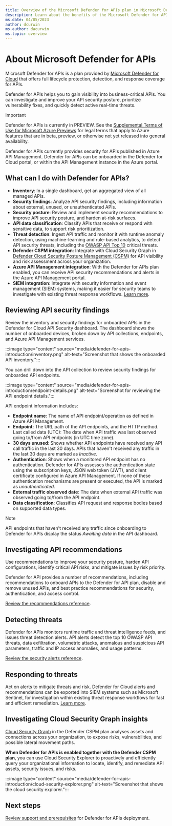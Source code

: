 ```yaml
---
title: Overview of the Microsoft Defender for APIs plan in Microsoft Defender for Cloud
description: Learn about the benefits of the Microsoft Defender for APIs plan in Microsoft Defender for Cloud
ms.date: 04/05/2023
author: dcurwin
ms.author: dacurwin
ms.topic: overview
---
```


# About Microsoft Defender for APIs

Microsoft Defender for APIs is a plan provided by [Microsoft Defender for Cloud](defender-for-cloud-introduction.md) that offers full lifecycle protection, detection, and response coverage for APIs.

Defender for APIs helps you to gain visibility into business-critical APIs. You can investigate and improve your API security posture, prioritize vulnerability fixes, and quickly detect active real-time threats.


> [!IMPORTANT]
> Defender for APIs is currently in PREVIEW.
> See the [Supplemental Terms of Use for Microsoft Azure Previews](https://azure.microsoft.com/support/legal/preview-supplemental-terms/) for legal terms that apply to Azure features that are in beta, preview, or otherwise not yet released into general availability.

Defender for APIs currently provides security for APIs published in Azure API Management. Defender for APIs can be onboarded in the Defender for Cloud portal, or within the API Management instance in the Azure portal. 

## What can I do with Defender for APIs?

- **Inventory**: In a single dashboard, get an aggregated view of all managed APIs.
- **Security findings**: Analyze API security findings, including information about external, unused, or unauthenticated APIs.
- **Security posture**: Review and implement security recommendations to improve API security posture, and harden at-risk surfaces.
- **API data classification**: Classify APIs that receive or respond with sensitive data, to support risk prioritization.
- **Threat detection**: Ingest API traffic and monitor it with runtime anomaly detection, using machine-learning and rule-based analytics, to detect API security threats, including the [OWASP API Top 10](https://owasp.org/www-project-api-security/) critical threats. 
- **Defender CSPM integration**: Integrate with Cloud Security Graph in [Defender Cloud Security Posture Management (CSPM)](concept-cloud-security-posture-management.md) for API visibility and risk assessment across your organization.
- **Azure API Management integration**: With the Defender for APIs plan enabled, you can receive API security recommendations and alerts in the Azure API Management portal.
- **SIEM integration**: Integrate with security information and event management (SIEM) systems, making it easier for security teams to investigate with existing threat response workflows. [Learn more](tutorial-security-incident.md).

## Reviewing API security findings

Review the inventory and security findings for onboarded APIs in the Defender for Cloud API Security dashboard. The dashboard shows the number of onboarded devices, broken down by API collections, endpoints, and Azure API Management services. 

:::image type="content" source="media/defender-for-apis-introduction/inventory.png" alt-text="Screenshot that shows the onboarded API inventory.":::

You can drill down into the API collection to review security findings for onboarded API endpoints.

:::image type="content" source="media/defender-for-apis-introduction/endpoint-details.png" alt-text="Screenshot for reviewing the API endpoint details.":::

API endpoint information includes:

- **Endpoint name**: The name of API endpoint/operation as defined in Azure API Management.
- **Endpoint**: The URL path of the API endpoints, and the HTTP method. 
Last called data (UTC): The date when API traffic was last observed going to/from API endpoints (in UTC time zone). 
- **30 days unused**: Shows whether API endpoints have received any API call traffic in the last 30 days. APIs that haven't received any traffic in the last 30 days are marked as *Inactive*. 
- **Authentication**: Shows when a monitored API endpoint has no authentication. Defender for APIs assesses the authentication state using the subscription keys, JSON web token (JWT), and client certificate configured in Azure API Management. If none of these authentication mechanisms are present or executed, the API is marked as *unauthenticated*.
- **External traffic observed date**: The date when external API traffic was observed going to/from the API endpoint. 
- **Data classification**: Classifies API request and response bodies based on supported data types. 

> [!NOTE]
> API endpoints that haven't received any traffic since onboarding to Defender for APIs display the status *Awaiting data* in the API dashboard.

## Investigating API recommendations

Use recommendations to improve your security posture, harden API configurations, identify critical API risks, and mitigate issues by risk priority.

Defender for API provides a number of recommendations, including recommendations to onboard APIs to the Defender for API plan, disable and remove unused APIs, and best practice recommendations for security, authentication, and access control.

[Review the recommendations reference](recommendations-reference.md).



## Detecting threats

Defender for APIs monitors runtime traffic and threat intelligence feeds, and issues threat detection alerts. API alerts detect the top 10 OWASP API threats, data exfiltration, volumetric attacks, anomalous and suspicious API parameters, traffic and IP access anomalies, and usage patterns.

[Review the security alerts reference](alerts-reference.md).

## Responding to threats

Act on alerts to mitigate threats and risk. Defender for Cloud alerts and recommendations can be exported into SIEM systems such as Microsoft Sentinel, for investigation within existing threat response workflows for fast and efficient remediation. [Learn more](export-to-siem.md).

## Investigating Cloud Security Graph insights

[Cloud Security Graph](concept-attack-path.md) in the Defender CSPM plan analyses assets and connections across your organization, to expose risks, vulnerabilities, and possible lateral movement paths. 

**When Defender for APIs is enabled together with the Defender CSPM plan**, you can use Cloud Security Explorer to proactively and efficiently query your organizational information to locate, identify, and remediate API assets, security issues, and risks.

:::image type="content" source="media/defender-for-apis-introduction/cloud-security-explorer.png" alt-text="Screenshot that shows the cloud security explorer.":::

## Next steps

[Review support and prerequisites](defender-for-apis-prepare.md) for Defender for APIs deployment.